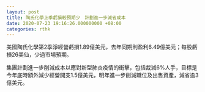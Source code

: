 ```yaml
---
layout: post
title: 陶氏化學上季虧損較預期少　計劃進一步減省成本
date: 2020-07-23 19:16:26.000000000 +08:00
categories: rthk
---
```


美國陶氏化學第2季淨經營虧損1.89億美元，去年同期則盈利6.49億美元；每股虧損26美仙，少過市場預期。

集團計劃進一步削減成本以應對新型肺炎疫情的衝擊，包括裁減6%人手，目標是今年底時額外減少經營開支1.5億美元，明年進一步削減職位及出售資產，減省逾3億美元。
